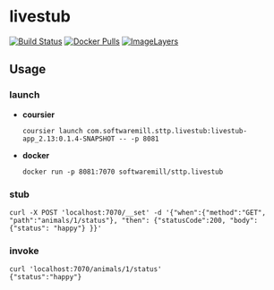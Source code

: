 # livestub

[![Build Status](https://travis-ci.org/softwaremill/livestub.svg?branch=master)](https://travis-ci.org/softwaremill/livestub)
[![Docker Pulls](https://img.shields.io/docker/pulls/softwaremill/sttp.livestub.svg)](https://hub.docker.com/r/softwaremill/sttp.livestub/)
[![ImageLayers](https://images.microbadger.com/badges/image/softwaremill/sttp.livestub.svg)](https://microbadger.com/#/images/softwaremill/sttp.livestub)


## Usage

### launch
 - **coursier**

    `coursier launch com.softwaremill.sttp.livestub:livestub-app_2.13:0.1.4-SNAPSHOT -- -p 8081`

- **docker**

    `docker run -p 8081:7070 softwaremill/sttp.livestub`

### stub
```
curl -X POST 'localhost:7070/__set' -d '{"when":{"method":"GET", "path":"animals/1/status"}, "then": {"statusCode":200, "body":{"status": "happy"} }}'
```

### invoke
```
curl 'localhost:7070/animals/1/status'
{"status":"happy"}
```
